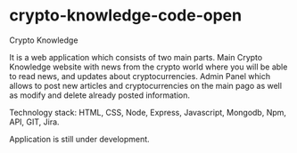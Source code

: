 # crypto-knowledge-code-open

Crypto Knowledge

It is a web application which consists of two main parts.
Main Crypto Knowledge website with news from the crypto world where you will be able to read news, and updates about cryptocurrencies.
Admin Panel which allows to post new articles and cryptocurrencies on the main pago as well as modify and delete already posted information. 

Technology stack:
HTML,
CSS,
Node,
Express,
Javascript,
Mongodb,
Npm,
API,
GIT,
Jira.

Application is still under development.
